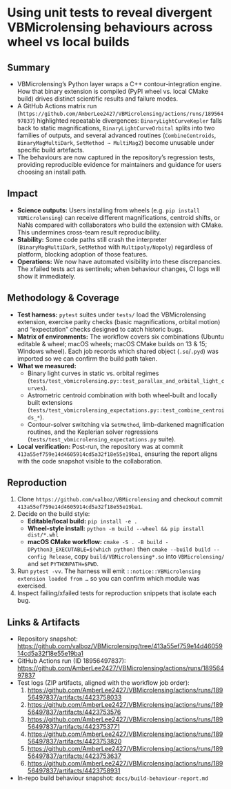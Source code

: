 # Using unit tests to reveal divergent VBMicrolensing behaviours across wheel vs local builds

## Summary
- VBMicrolensing’s Python layer wraps a C++ contour-integration engine. How that binary extension is compiled (PyPI wheel vs. local CMake build) drives distinct scientific results and failure modes.
- A GitHub Actions matrix run (`https://github.com/AmberLee2427/VBMicrolensing/actions/runs/18956497837`) highlighted repeatable divergences: `BinaryLightCurveKepler` falls back to static magnifications, `BinaryLightCurveOrbital` splits into two families of outputs, and several advanced routines (`CombineCentroids`, `BinaryMagMultiDark`, `SetMethod → MultiMag2`) become unusable under specific build artefacts.
- The behaviours are now captured in the repository’s regression tests, providing reproducible evidence for maintainers and guidance for users choosing an install path.

## Impact
- **Science outputs:** Users installing from wheels (e.g. `pip install VBMicrolensing`) can receive different magnifications, centroid shifts, or NaNs compared with collaborators who build the extension with CMake. This undermines cross-team result reproducibility.
- **Stability:** Some code paths still crash the interpreter (`BinaryMagMultiDark`, `SetMethod` with `Multipoly/Nopoly`) regardless of platform, blocking adoption of those features.
- **Operations:** We now have automated visibility into these discrepancies. The xfailed tests act as sentinels; when behaviour changes, CI logs will show it immediately.

## Methodology & Coverage
- **Test harness:** `pytest` suites under `tests/` load the VBMicrolensing extension, exercise parity checks (basic magnifications, orbital motion) and “expectation” checks designed to catch historic bugs.
- **Matrix of environments:** The workflow covers six combinations (Ubuntu editable & wheel; macOS wheels; macOS CMake builds on 13 & 15; Windows wheel). Each job records which shared object (`.so`/`.pyd`) was imported so we can confirm the build path taken.
- **What we measured:**
  - Binary light curves in static vs. orbital regimes (`tests/test_vbmicrolensing.py::test_parallax_and_orbital_light_curves`).
  - Astrometric centroid combination with both wheel-built and locally built extensions (`tests/test_vbmicrolensing_expectations.py::test_combine_centroids_*`).
  - Contour-solver switching via `SetMethod`, limb-darkened magnification routines, and the Keplerian solver regressions (`tests/test_vbmicrolensing_expectations.py` suite).
- **Local verification:** Post-run, the repository was at commit `413a55ef759e14d4605914cd5a32f18e55e19ba1`, ensuring the report aligns with the code snapshot visible to the collaboration.

## Reproduction
1. Clone `https://github.com/valboz/VBMicrolensing` and checkout commit `413a55ef759e14d4605914cd5a32f18e55e19ba1`.
2. Decide on the build style:
   - **Editable/local build:** `pip install -e .`
   - **Wheel-style install:** `python -m build --wheel && pip install dist/*.whl`
   - **macOS CMake workflow:** `cmake -S . -B build -DPython3_EXECUTABLE=$(which python)` then `cmake --build build --config Release`, copy `build/VBMicrolensing*.so` into `VBMicrolensing/` and set `PYTHONPATH=$PWD`.
3. Run `pytest -vv`. The harness will emit `::notice::VBMicrolensing extension loaded from …` so you can confirm which module was exercised.
4. Inspect failing/xfailed tests for reproduction snippets that isolate each bug.

## Links & Artifacts
- Repository snapshot: <https://github.com/valboz/VBMicrolensing/tree/413a55ef759e14d4605914cd5a32f18e55e19ba1>
- GitHub Actions run (ID 18956497837): <https://github.com/AmberLee2427/VBMicrolensing/actions/runs/18956497837>
- Test logs (ZIP artifacts, aligned with the workflow job order):
  1. <https://github.com/AmberLee2427/VBMicrolensing/actions/runs/18956497837/artifacts/4423758033>
  2. <https://github.com/AmberLee2427/VBMicrolensing/actions/runs/18956497837/artifacts/4423753576>
  3. <https://github.com/AmberLee2427/VBMicrolensing/actions/runs/18956497837/artifacts/4423753771>
  4. <https://github.com/AmberLee2427/VBMicrolensing/actions/runs/18956497837/artifacts/4423753820>
  5. <https://github.com/AmberLee2427/VBMicrolensing/actions/runs/18956497837/artifacts/4423753637>
  6. <https://github.com/AmberLee2427/VBMicrolensing/actions/runs/18956497837/artifacts/4423758931>
- In-repo build behaviour snapshot: `docs/build-behaviour-report.md`
